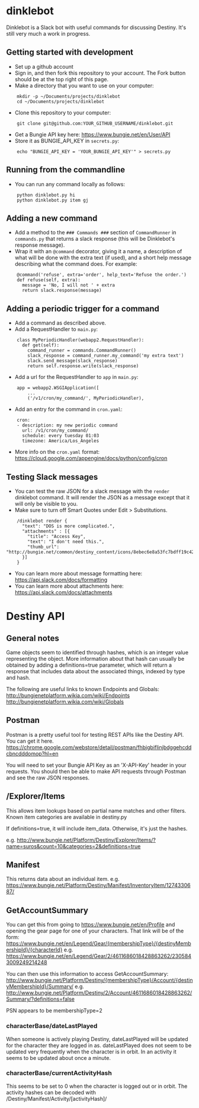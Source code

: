 # dinklebot

Dinklebot is a Slack bot with useful commands for discussing Destiny.
It's still very much a work in progress.

## Getting started with development
- Set up a github account
- Sign in, and then fork this repository to your account. The Fork button
    should be at the top right of this page.
- Make a directory that you want to use on your computer:
```
    mkdir -p ~/Documents/projects/dinklebot
    cd ~/Documents/projects/dinklebot
```
- Clone this repository to your computer:
```
    git clone git@github.com:YOUR_GITHUB_USERNAME/dinklebot.git
```
- Get a Bungie API key here: https://www.bungie.net/en/User/API
- Store it as BUNGIE_API_KEY in `secrets.py`:
```
    echo "BUNGIE_API_KEY = 'YOUR_BUNGIE_API_KEY'" > secrets.py
```

## Running from the commandline
- You can run any command locally as follows:
```
    python dinklebot.py hi
    python dinklebot.py item gj
```

## Adding a new command
- Add a method to the `### Commands ###` section of `CommandRunner` in `commands.py`
    that returns a slack response (this will be Dinklebot's response message).
- Wrap it with an `@command` decorator, giving it a name,
    a description of what will be done with the extra text (if used),
    and a short help message describing what the command does.  For example:
```
    @command('refuse', extra='order', help_text='Refuse the order.')
    def refuse(self, extra):
      message = 'No, I will not ' + extra
      return slack.response(message)
```

## Adding a periodic trigger for a command
- Add a command as described above.
- Add a RequestHandler to `main.py`:
```
    class MyPeriodicHandler(webapp2.RequestHandler):
      def get(self):
        command_runner = commands.CommandRunner()
        slack_response = command_runner.my_command('my extra text')
        slack.send_message(slack_response)
        return self.response.write(slack_response)
```
- Add a url for the RequestHandler to `app` in `main.py`:
```
    app = webapp2.WSGIApplication([
        ...
        ('/v1/cron/my_command/', MyPeriodicHandler),
```
- Add an entry for the command in `cron.yaml`:
```
    cron:
    - description: my new periodic command
      url: /v1/cron/my_command/
      schedule: every tuesday 01:03
      timezone: America/Los_Angeles
```
- More info on the `cron.yaml` format: https://cloud.google.com/appengine/docs/python/config/cron

## Testing Slack messages
- You can test the raw JSON for a slack message with the `render` dinklebot command.
    It will render the JSON as a message except that it will only be visible to you.
- Make sure to turn off Smart Quotes under Edit > Substitutions.
```
    /dinklebot render {
      "text": "DOS is more complicated.",
      "attachments" : [{
        "title": "Access Key",
        "text": "I don't need this.",
        "thumb_url": "http://bungie.net/common/destiny_content/icons/8ebec6e8a53fc7bdff19c42e740136fc.jpg"
      }]
    }
```
- You can learn more about message formatting here: https://api.slack.com/docs/formatting
- You can learn more about attachments here: https://api.slack.com/docs/attachments

# Destiny API
## General notes
Game objects seem to identified through hashes, which is an integer value
representing the object.  More information about that hash can usually be
obtained by adding a definitions=true parameter, which will return a response
that includes data about the associated things, indexed by type and hash.

The following are useful links to known Endpoints and Globals:
http://bungienetplatform.wikia.com/wiki/Endpoints
http://bungienetplatform.wikia.com/wiki/Globals

## Postman
Postman is a pretty useful tool for testing REST APIs like the Destiny API.
You can get it here.
https://chrome.google.com/webstore/detail/postman/fhbjgbiflinjbdggehcddcbncdddomop?hl=en

You will need to set your Bungie API Key as an 'X-API-Key' header in your
requests. You should then be able to make API requests through Postman and
see the raw JSON responses.

## /Explorer/Items
This allows item lookups based on partial name matches and other filters.
Known item categories are available in destiny.py

If definitions=true, it will include item_data. Otherwise, it's just the hashes.

e.g. http://www.bungie.net/Platform/Destiny/Explorer/Items/?name=suros&count=10&categories=2&definitions=true

## Manifest
This returns data about an individual item.
e.g. https://www.bungie.net/Platform/Destiny/Manifest/InventoryItem/1274330687/

## GetAccountSummary
You can get this from going to https://www.bungie.net/en/Profile and opening
the gear page for one of your characters. That link will be of the form:
https://www.bungie.net/en/Legend/Gear/{membershipType}/{destinyMembershipId}/{characterId}
e.g. https://www.bungie.net/en/Legend/Gear/2/4611686018428863262/2305843009249214248

You can then use this information to access GetAccountSummary:
http://www.bungie.net/Platform/Destiny/{membershipType}/Account/{destinyMembershipId}/Summary/
e.g. http://www.bungie.net/Platform/Destiny/2/Account/4611686018428863262/Summary/?definitions=false

PSN appears to be membershipType=2

### characterBase/dateLastPlayed
When someone is actively playing Destiny, dateLastPlayed will be updated for
the character they are logged in as.  dateLastPlayed does not seem to be
updated very frequently when the character is in orbit. In an activity it
seems to be updated about once a minute.

### characterBase/currentActivityHash
This seems to be set to 0 when the character is logged out or in orbit.
The activity hashes can be decoded with /Destiny/Manifest/Activity/[activityHash]/
